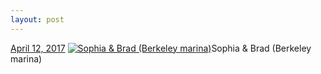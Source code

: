 ```yaml
---
layout: post
---
```


<p>
  <time><a href="/616">April 12, 2017</a></time>
  <a href="/616"><img src="{{ site.assets_url }}/616-640.jpg" srcset="{{ site.assets_url }}/616-320.jpg 320w, {{ site.assets_url }}/616-640.jpg 640w, {{ site.assets_url }}/616-960.jpg 960w, {{ site.assets_url }}/616-1280.jpg 1280w" sizes="(min-width: 700px) 50vw, calc(100vw - 2rem)" alt="Sophia &amp; Brad (Berkeley marina)" /></a><span>Sophia &amp; Brad (Berkeley marina)</span>
</p>
